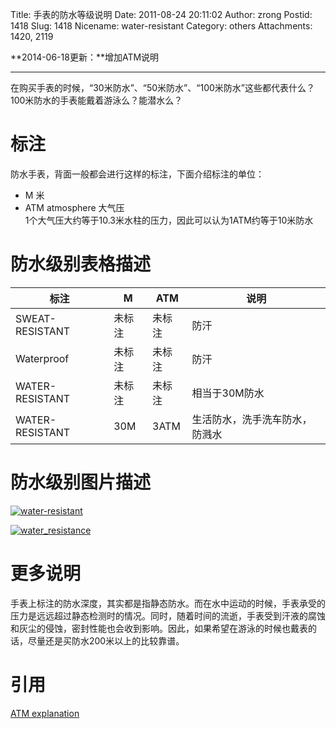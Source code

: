 Title: 手表的防水等级说明
Date: 2011-08-24 20:11:02
Author: zrong
Postid: 1418
Slug: 1418
Nicename: water-resistant
Category: others
Attachments: 1420, 2119

**2014-06-18更新：**增加ATM说明

--------

在购买手表的时候，“30米防水”、“50米防水”、“100米防水”这些都代表什么？100米防水的手表能戴着游泳么？能潜水么？

# 标注

防水手表，背面一般都会进行这样的标注，下面介绍标注的单位：

-   M 米
-   ATM atmosphere 大气压  
	1个大气压大约等于10.3米水柱的压力，因此可以认为1ATM约等于10米防水

# 防水级别表格描述

|标注               |M			|ATM  	|说明|
|------------------ |----------	|------	|------------------|
|SWEAT-RESISTANT    |未标注		|未标注	|防汗|
|Waterproof         |未标注 	|未标注	|防汗|
|WATER-RESISTANT    |未标注   	|未标注	|相当于30M防水|
|WATER-RESISTANT    |30M       	|3ATM  	|生活防水，洗手洗车防水，防溅水|

# 防水级别图片描述

<!--more-->

[![water-resistant](/wp-content/uploads/2011/08/water-resistant.png)](/wp-content/uploads/2011/08/water-resistant.png)

[![](/wp-content/uploads/2011/08/water_resistance.png "water_resistance")](/wp-content/uploads/2011/08/water_resistance.png)

# 更多说明

手表上标注的防水深度，其实都是指静态防水。而在水中运动的时候，手表承受的压力是远远超过静态检测时的情况。同时，随着时间的流逝，手表受到汗液的腐蚀和灰尘的侵蚀，密封性能也会收到影响。因此，如果希望在游泳的时候也戴表的话，尽量还是买防水200米以上的比较靠谱。

# 引用

[ATM explanation](http://ice-watch.com/atm.php)

